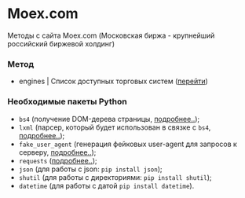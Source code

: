 # Moex.com
Методы с сайта Moex.com (Московская биржа - крупнейший российский биржевой холдинг)

### Метод
* engines | Список доступных торговых систем ([перейти](https://iss.moex.com/iss/reference/40))

### Необходимые пакеты Python
* ```bs4``` (получение DOM-дерева страницы, [подробнее..](https://pypi.org/project/beautifulsoup4/));
* ```lxml``` (парсер, который будет использован в связке с ```bs4```, [подробнее..](https://pypi.org/project/lxml/));
* ```fake_user_agent``` (генерация фейковых user-agent для запросов к серверу, [подробнее..](https://pypi.org/project/fake-useragent/));
* ```requests``` ([подробнее..](https://pypi.org/project/requests/));
* ```json```  (для работы с json: ```pip install json```);
* ```shutil``` (для работы с директориями: ```pip install shutil```);
* ```datetime``` (для работы с датой ```pip install datetime```).